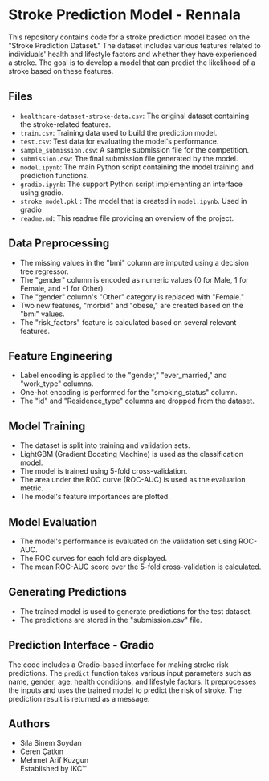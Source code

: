# Stroke Prediction Model - Rennala

This repository contains code for a stroke prediction model based on the "Stroke Prediction Dataset." The dataset includes various features related to individuals' health and lifestyle factors and whether they have experienced a stroke. The goal is to develop a model that can predict the likelihood of a stroke based on these features.

## Files

- `healthcare-dataset-stroke-data.csv`: The original dataset containing the stroke-related features.
- `train.csv`: Training data used to build the prediction model.
- `test.csv`: Test data for evaluating the model's performance.
- `sample_submission.csv`: A sample submission file for the competition.
- `submission.csv`: The final submission file generated by the model.
- `model.ipynb`: The main Python script containing the model training and prediction functions.
- `gradio.ipynb`: The support Python script implementing an interface using gradio.
- `stroke_model.pkl` : The model that is created in `model.ipynb`. Used in gradio
- `readme.md`: This readme file providing an overview of the project.

## Data Preprocessing

- The missing values in the "bmi" column are imputed using a decision tree regressor.
- The "gender" column is encoded as numeric values (0 for Male, 1 for Female, and -1 for Other).
- The "gender" column's "Other" category is replaced with "Female."
- Two new features, "morbid" and "obese," are created based on the "bmi" values.
- The "risk_factors" feature is calculated based on several relevant features.

## Feature Engineering

- Label encoding is applied to the "gender," "ever_married," and "work_type" columns.
- One-hot encoding is performed for the "smoking_status" column.
- The "id" and "Residence_type" columns are dropped from the dataset.

## Model Training

- The dataset is split into training and validation sets.
- LightGBM (Gradient Boosting Machine) is used as the classification model.
- The model is trained using 5-fold cross-validation.
- The area under the ROC curve (ROC-AUC) is used as the evaluation metric.
- The model's feature importances are plotted.

## Model Evaluation

- The model's performance is evaluated on the validation set using ROC-AUC.
- The ROC curves for each fold are displayed.
- The mean ROC-AUC score over the 5-fold cross-validation is calculated.

## Generating Predictions

- The trained model is used to generate predictions for the test dataset.
- The predictions are stored in the "submission.csv" file.

## Prediction Interface - Gradio

The code includes a Gradio-based interface for making stroke risk predictions. The `predict` function takes various input parameters such as name, gender, age, health conditions, and lifestyle factors. It preprocesses the inputs and uses the trained model to predict the risk of stroke. The prediction result is returned as a message.

## Authors
- Sıla Sinem Soydan
- Ceren Çatkın
- Mehmet Arif Kuzgun    
</em>Established by IKC™</em>
